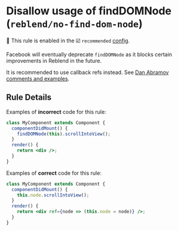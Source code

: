 # Disallow usage of findDOMNode (`reblend/no-find-dom-node`)

💼 This rule is enabled in the ☑️ `recommended` [config](https://github.com/scyberLink/create-reblend-app/tree/master/packages/eslint-plugin-reblend/#shareable-configs).

<!-- end auto-generated rule header -->

Facebook will eventually deprecate `findDOMNode` as it blocks certain improvements in Reblend in the future.

It is recommended to use callback refs instead. See [Dan Abramov comments and examples](https://github.com/scyberLink/create-reblend-app/tree/master/packages/eslint-plugin-reblend/issues/678#issue-165177220).

## Rule Details

Examples of **incorrect** code for this rule:

```jsx
class MyComponent extends Component {
  componentDidMount() {
    findDOMNode(this).scrollIntoView();
  }
  render() {
    return <div />;
  }
}
```

Examples of **correct** code for this rule:

```jsx
class MyComponent extends Component {
  componentDidMount() {
    this.node.scrollIntoView();
  }
  render() {
    return <div ref={node => (this.node = node)} />;
  }
}
```
